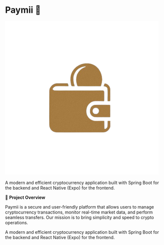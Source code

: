 
# Paymii 🚀

![Paymii Banner](/paymiiLogo.png)

A modern and efficient cryptocurrency application built with Spring Boot for the backend and React Native (Expo) for the frontend.

📌 **Project Overview**

Paymii is a secure and user-friendly platform that allows users to manage cryptocurrency transactions, monitor real-time market data, and perform seamless transfers. Our mission is to bring simplicity and speed to crypto operations.


A modern and efficient cryptocurrency application built with Spring Boot for the backend and React Native (Expo) for the frontend.

